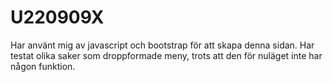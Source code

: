 # U220909X

Har använt mig av javascript 
och bootstrap för att skapa denna sidan. 
Har testat olika saker som droppformade meny,
trots att den för nuläget inte har någon funktion. 
